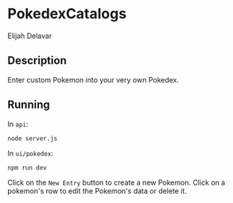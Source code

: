 # PokedexCatalogs

Elijah Delavar

## Description

Enter custom Pokemon into your very own Pokedex.

## Running

In `api`:

    node server.js

In `ui/pokedex`:

    npm run dev

Click on the `New Entry` button to create a new Pokemon.
Click on a pokemon's row to edit the Pokemon's data or delete it.
